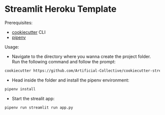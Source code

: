 # Streamlit Heroku Template

Prerequisites:

- [cookiecutter](https://github.com/cookiecutter/cookiecutter) CLI
- [pipenv](https://pipenv.pypa.io/en/latest/)

Usage:

- Navigate to the directory where you wanna create the project folder. Run the following command and follow the prompt:
```bash
cookiecutter https://github.com/Artificial-Collective/cookiecutter-streamlit-heroku
```


- Head inside the folder and install the pipenv environment:
```bash
pipenv install
```

- Start the strealit app:
```bash
pipenv run streamlit run app.py
```
